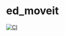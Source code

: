 # ed_moveit

[![CI](https://github.com/tue-robotics/ed_moveit/workflows/CI/badge.svg)](https://github.com/tue-robotics/ed_moveit/actions)
